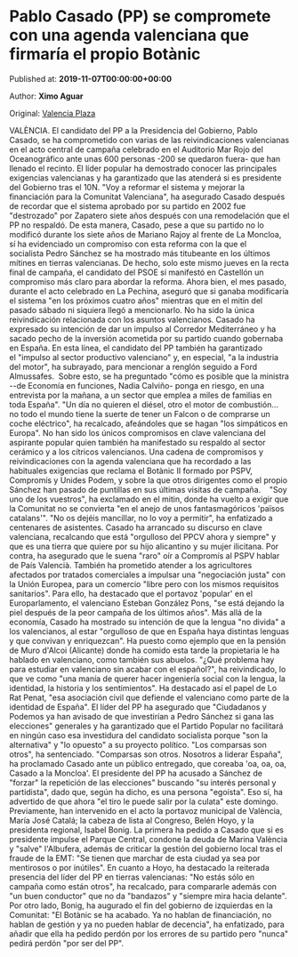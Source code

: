 
# Pablo Casado (PP) se compromete con una agenda valenciana que firmaría el propio Botànic

Published at: **2019-11-07T00:00:00+00:00**

Author: **Ximo Aguar**

Original: [Valencia Plaza](https://valenciaplaza.com/mitin-casado-valencia-oceanografic)

VALÈNCIA. El candidato del PP a la Presidencia del Gobierno, Pablo Casado, se ha comprometido con varias de las reivindicaciones valencianas en el acto central de campaña celebrado en el Auditorio Mar Rojo del Oceanográfico ante unas 600 personas -200 se quedaron fuera- que han llenado el recinto.
El líder popular ha demostrado conocer las principales exigencias valencianas y ha garantizado que las atenderá si es presidente del Gobierno tras el 10N. "Voy a reformar el sistema y mejorar la financiación para la Comunitat Valenciana", ha asegurado Casado después de recordar que el sistema aprobado por su partido en 2002 fue "destrozado" por Zapatero siete años después con una remodelación que el PP no respaldó.
De esta manera, Casado, pese a que su partido no lo modificó durante los siete años de Mariano Rajoy al frente de La Moncloa, sí ha evidenciado un compromiso con esta reforma con la que el socialista Pedro Sánchez se ha mostrado más titubeante en los últimos mítines en tierras valencianas. De hecho, solo este mismo jueves en la recta final de campaña, el candidato del PSOE sí manifestó en Castellón un compromiso más claro para abordar la reforma. Ahora bien, el mes pasado, durante el acto celebrado en La Pechina, aseguró que si ganaba modificaría el sistema "en los próximos cuatro años" mientras que en el mitin del pasado sábado ni siquiera llegó a mencionarlo.
No ha sido la única reivindicación relacionada con los asuntos valencianos. Casado ha expresado su intención de dar un impulso al Corredor Mediterráneo y ha sacado pecho de la inversión acometida por su partido cuando gobernaba en España.
En esta línea, el candidato del PP también ha garantizado el "impulso al sector productivo valenciano" y, en especial, "a la industria del motor", ha subrayado, para mencionar a renglón seguido a Ford Almussafes. 
Sobre esto, se ha preguntado "cómo es posible que la ministra --de Economía en funciones, Nadia Calviño- ponga en riesgo, en una entrevista por la mañana, a un sector que emplea a miles de familias en toda España". "Un día no quieren el diésel, otro el motor de combustión... no todo el mundo tiene la suerte de tener un Falcon o de comprarse un coche eléctrico", ha recalcado, afeándoles que se hagan "los simpáticos en Europa".
No han sido los únicos compromisos en clave valenciana del aspirante popular quien también ha manifestado su respaldo al sector cerámico y a los cítricos valencianos. Una cadena de compromisos y reivindicaciones con la agenda valenciana que ha recordado a las habituales exigencias que reclama el Botànic II formado por PSPV, Compromís y Unides Podem, y sobre la que otros dirigentes como el propio Sánchez han pasado de puntillas en sus últimas visitas de campaña. 
 
"Soy uno de los vuestros", ha exclamado en el mitin, donde ha vuelto a exigir que la Comunitat no se convierta "en el anejo de unos fantasmagóricos 'països catalans'". "No os dejéis mancillar, no lo voy a permitir", ha enfatizado a centenares de asistentes.
Casado ha arrancado su discurso en clave valenciana, recalcando que está "orgulloso del PPCV ahora y siempre" y que es una tierra que quiere por su hijo alicantino y su mujer ilicitana. Por contra, ha asegurado que le suena "raro" oír a Compromís al PSPV hablar de País Valencià.
También ha prometido atender a los agricultores afectados por tratados comerciales a impulsar una "negociación justa" con la Unión Europea, para un comercio "libre pero con los mismos requisitos sanitarios". Para ello, ha destacado que el portavoz 'popular' en el Europarlamento, el valenciano Esteban González Pons, "se está dejando la piel después de la peor campaña de los últimos años".
Más allá de la economía, Casado ha mostrado su intención de que la lengua "no divida" a los valencianos, al estar "orgulloso de que en España haya distintas lenguas y que convivan y enriquezcan". Ha puesto como ejemplo que en la pensión de Muro d'Alcoi (Alicante) donde ha comido esta tarde la propietaria le ha hablado en valenciano, como también sus abuelos.
"¿Qué problema hay para estudiar en valenciano sin acabar con el español?", ha reivindicado, lo que ve como "una manía de querer hacer ingeniería social con la lengua, la identidad, la historia y los sentimientos". Ha destacado así el papel de Lo Rat Penat, "esa asociación civil que defiende el valenciano como parte de la identidad de España".
El líder del PP ha asegurado que "Ciudadanos y Podemos ya han avisado de que investirían a Pedro Sánchez si gana las elecciones" generales y ha garantizado que el Partido Popular no facilitará en ningún caso esa investidura del candidato socialista porque "son la alternativa" y "lo opuesto" a su proyecto político. "Los comparsas son otros", ha sentenciado.
"Comparsas son otros. Nosotros a liderar España", ha proclamado Casado ante un público entregado, que coreaba 'oa, oa, oa, Casado a la Moncloa'. El presidente del PP ha acusado a Sánchez de "forzar" la repetición de las elecciones" buscando "su interés personal y partidista", dado que, según ha dicho, es una persona "egoísta". Eso sí, ha advertido de que ahora "el tiro le puede salir por la culata" este domingo.
Previamente, han intervenido en el acto la portavoz municipal de València, María José Catalá; la cabeza de lista al Congreso, Belén Hoyo, y la presidenta regional, Isabel Bonig.
La primera ha pedido a Casado que si es presidente impulse el Parque Central, condone la deuda de Marina València y "salve" l'Albufera, además de criticar la gestión del gobierno local tras el fraude de la EMT: "Se tienen que marchar de esta ciudad ya sea por mentirosos o por inútiles".
En cuanto a Hoyo, ha destacado la reiterada presencia del líder del PP en tierras valencianas: "No estás sólo en campaña como están otros", ha recalcado, para compararle además con "un buen conductor" que no da "bandazos" y "siempre mira hacia delante".
Por otro lado, Bonig, ha augurado el fin del gobierno de izquierdas en la Comunitat: "El Botànic se ha acabado. Ya no hablan de financiación, no hablan de gestión y ya no pueden hablar de decencia", ha enfatizado, para añadir que ella ha pedido perdón por los errores de su partido pero "nunca" pedirá perdón "por ser del PP".
